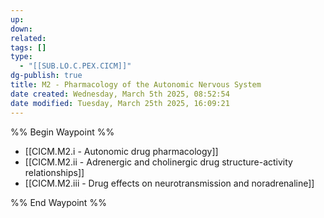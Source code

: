 ```yaml
---
up: 
down: 
related: 
tags: []
type:
  - "[[SUB.LO.C.PEX.CICM]]"
dg-publish: true
title: M2 - Pharmacology of the Autonomic Nervous System
date created: Wednesday, March 5th 2025, 08:52:54
date modified: Tuesday, March 25th 2025, 16:09:21
---
```


%% Begin Waypoint %%

- [[CICM.M2.i - Autonomic drug pharmacology]]
- [[CICM.M2.ii - Adrenergic and cholinergic drug structure-activity relationships]]
- [[CICM.M2.iii - Drug effects on neurotransmission and noradrenaline]]

%% End Waypoint %%
